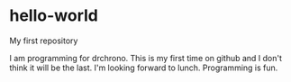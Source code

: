 # hello-world
My first repository

I am programming for drchrono. This is my first time on github and I don't think it will be the last.
I'm looking forward to lunch. Programming is fun.
